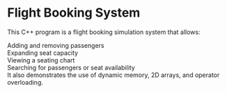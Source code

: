 # Flight Booking System
This C++ program is a flight booking simulation system that allows:

Adding and removing passengers  
Expanding seat capacity  
Viewing a seating chart  
Searching for passengers or seat availability  
It also demonstrates the use of dynamic memory, 2D arrays, and operator overloading.  

